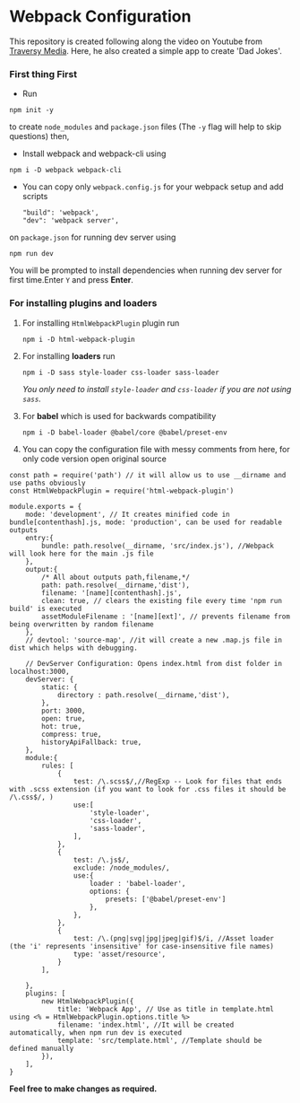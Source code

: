 # Webpack Configuration

This repository is created following along the video on Youtube from [Traversy Media](https://www.youtube.com/watch?v=IZGNcSuwBZs&t=1370s). Here, he also created a simple app to create 'Dad Jokes'. 

### First thing First
* Run 
```
npm init -y
```
to create `node_modules` and `package.json` files (The `-y` flag will help to skip questions) then,
* Install webpack and webpack-cli using 
```
npm i -D webpack webpack-cli
```

* You can copy only `webpack.config.js` for your webpack setup and add scripts
    ``` 
    "build": 'webpack',
    "dev": 'webpack server',
    ```
on `package.json` for running dev server using 
```
npm run dev
```
You will be prompted to install dependencies when running dev server for first time.Enter `Y` and press __Enter__.

### For installing plugins and loaders

1. For installing `HtmlWebpackPlugin` plugin run 
    ```
    npm i -D html-webpack-plugin
    ```
2. For installing __loaders__ run
    ```
    npm i -D sass style-loader css-loader sass-loader
    ```
    _You only need to install `style-loader` and `css-loader` if you are not using `sass`._

3. For __babel__ which is used for backwards compatibility
    ```
    npm i -D babel-loader @babel/core @babel/preset-env
    ```
4. You can copy the configuration file with messy comments from here, for only code version open original source
```
const path = require('path') // it will allow us to use __dirname and use paths obviously
const HtmlWebpackPlugin = require('html-webpack-plugin') 

module.exports = {
    mode: 'development', // It creates minified code in bundle[contenthash].js, mode: 'production', can be used for readable outputs
    entry:{
        bundle: path.resolve(__dirname, 'src/index.js'), //Webpack will look here for the main .js file
    },
    output:{ 
        /* All about outputs path,filename,*/
        path: path.resolve(__dirname,'dist'),
        filename: '[name][contenthash].js',
        clean: true, // clears the existing file every time 'npm run build' is executed
        assetModuleFilename : '[name][ext]', // prevents filename from being overwritten by random filename
    },
    // devtool: 'source-map', //it will create a new .map.js file in dist which helps with debugging.

    // DevServer Configuration: Opens index.html from dist folder in localhost:3000,
    devServer: {
        static: {
            directory : path.resolve(__dirname,'dist'),
        },
        port: 3000,
        open: true,
        hot: true,
        compress: true,
        historyApiFallback: true,
    },
    module:{
        rules: [
            {
                test: /\.scss$/,//RegExp -- Look for files that ends with .scss extension (if you want to look for .css files it should be /\.css$/, )
                use:[
                    'style-loader',
                    'css-loader',
                    'sass-loader',
                ],
            },
            {
                test: /\.js$/,
                exclude: /node_modules/,
                use:{
                    loader : 'babel-loader',
                    options: {
                        presets: ['@babel/preset-env']
                    },
                },
            },
            {
                test: /\.(png|svg|jpg|jpeg|gif)$/i, //Asset loader (the 'i' represents 'insensitive' for case-insensitive file names)
                type: 'asset/resource',
            }
        ],

    },
    plugins: [
        new HtmlWebpackPlugin({
            title: 'Webpack App', // Use as title in template.html using <% = HtmlWebpackPlugin.options.title %>
            filename: 'index.html', //It will be created automatically, when npm run dev is executed
            template: 'src/template.html', //Template should be defined manually
        }),
    ],
}
```
__Feel free to make changes as required.__